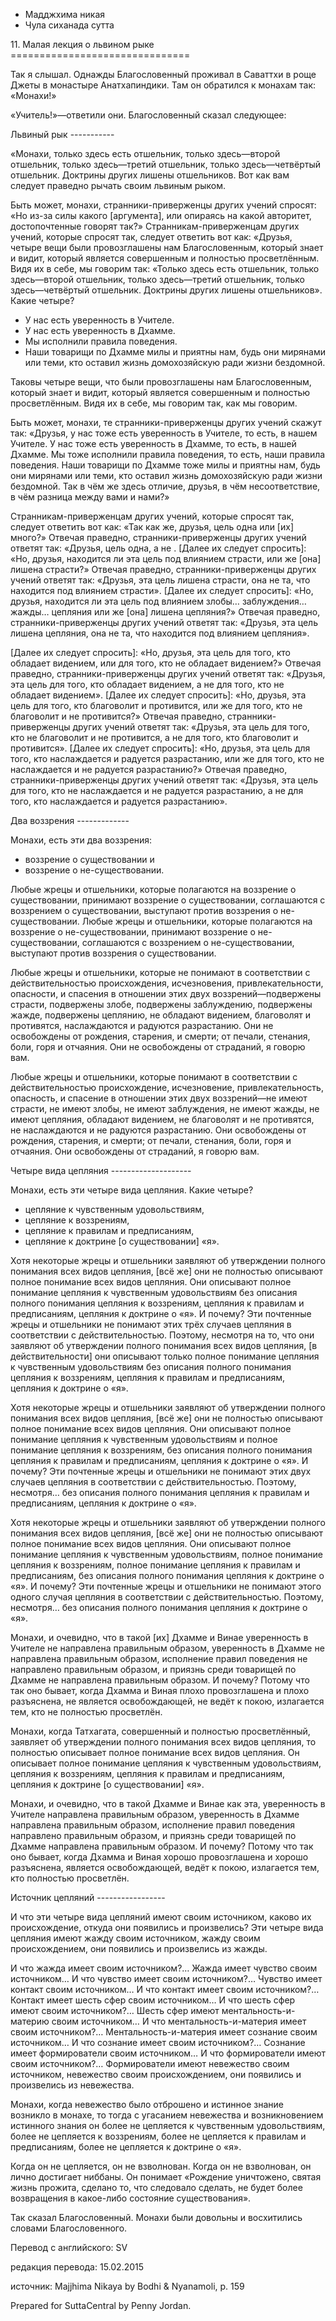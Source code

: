 









* Мадджхима никая
* Чула сиханада сутта


11\. Малая лекция о львином рыке
\=\=\=\=\=\=\=\=\=\=\=\=\=\=\=\=\=\=\=\=\=\=\=\=\=\=\=\=\=\=\=



Так я слышал\. Однажды Благословенный проживал в Саваттхи в роще Джеты в монастыре Анатхапиндики\. Там он обратился к монахам так: «Монахи\!»


«Учитель\!»—ответили они\. Благословенный сказал следующее:


Львиный рык
\-\-\-\-\-\-\-\-\-\-\-


«Монахи, только здесь есть отшельник, только здесь—второй отшельник, только здесь—третий отшельник, только здесь—четвёртый отшельник\. Доктрины других лишены отшельников\. Вот как вам следует праведно рычать своим львиным рыком\.


Быть может, монахи, странники\-приверженцы других учений спросят: «Но из\-за силы какого \[аргумента\], или опираясь на какой авторитет, достопочтенные говорят так?» Странникам\-приверженцам других учений, которые спросят так, следует ответить вот как: «Друзья, четыре вещи были провозглашены нам Благословенным, который знает и видит, который является совершенным и полностью просветлённым\. Видя их в себе, мы говорим так: «Только здесь есть отшельник, только здесь—второй отшельник, только здесь—третий отшельник, только здесь—четвёртый отшельник\. Доктрины других лишены отшельников»\. Какие четыре?


* У нас есть уверенность в Учителе\.
* У нас есть уверенность в Дхамме\.
* Мы исполнили правила поведения\.
* Наши товарищи по Дхамме милы и приятны нам, будь они мирянами или теми, кто оставил жизнь домохозяйскую ради жизни бездомной\.


Таковы четыре вещи, что были провозглашены нам Благословенным, который знает и видит, который является совершенным и полностью просветлённым\. Видя их в себе, мы говорим так, как мы говорим\.


Быть может, монахи, те странники\-приверженцы других учений скажут так: «Друзья, у нас тоже есть уверенность в Учителе, то есть, в нашем Учителе\. У нас тоже есть уверенность в Дхамме, то есть, в нашей Дхамме\. Мы тоже исполнили правила поведения, то есть, наши правила поведения\. Наши товарищи по Дхамме тоже милы и приятны нам, будь они мирянами или теми, кто оставил жизнь домохозяйскую ради жизни бездомной\. Так в чём же здесь отличие, друзья, в чём несоответствие, в чём разница между вами и нами?»


Странникам\-приверженцам других учений, которые спросят так, следует ответить вот как: «Так как же, друзья, цель одна или \[их\] много?» Отвечая праведно, странники\-приверженцы других учений ответят так: «Друзья, цель одна, а не \. \[Далее их следует спросить\]: «Но, друзья, находится ли эта цель под влиянием страсти, или же \[она\] лишена страсти?» Отвечая праведно, странники\-приверженцы других учений ответят так: «Друзья, эта цель лишена страсти, она не та, что находится под влиянием страсти»\. \[Далее их следует спросить\]: «Но, друзья, находится ли эта цель под влиянием злобы… заблуждения… жажды… цепляния или же \[она\] лишена цепляния?» Отвечая праведно, странники\-приверженцы других учений ответят так: «Друзья, эта цель лишена цепляния, она не та, что находится под влиянием цепляния»\.


\[Далее их следует спросить\]: «Но, друзья, эта цель для того, кто обладает видением, или для того, кто не обладает видением?» Отвечая праведно, странники\-приверженцы других учений ответят так: «Друзья, эта цель для того, кто обладает видением, а не для того, кто не обладает видением»\. \[Далее их следует спросить\]: «Но, друзья, эта цель для того, кто благоволит и противится, или же для того, кто не благоволит и не противится?» Отвечая праведно, странники\-приверженцы других учений ответят так: «Друзья, эта цель для того, кто не благоволит и не противится, а не для того, кто благоволит и противится»\. \[Далее их следует спросить\]: «Но, друзья, эта цель для того, кто наслаждается и радуется разрастанию, или же для того, кто не наслаждается и не радуется разрастанию?» Отвечая праведно, странники\-приверженцы других учений ответят так: «Друзья, эта цель для того, кто не наслаждается и не радуется разрастанию, а не для того, кто наслаждается и радуется разрастанию»\.


Два воззрения
\-\-\-\-\-\-\-\-\-\-\-\-\-


Монахи, есть эти два воззрения:


* воззрение о существовании и
* воззрение о не\-существовании\.


Любые жрецы и отшельники, которые полагаются на воззрение о существовании, принимают воззрение о существовании, соглашаются с воззрением о существовании, выступают против воззрения о не\-существовании\. Любые жрецы и отшельники, которые полагаются на воззрение о не\-существовании, принимают воззрение о не\-существовании, соглашаются с воззрением о не\-существовании, выступают против воззрения о существовании\.


Любые жрецы и отшельники, которые не понимают в соответствии с действительностью происхождения, исчезновения, привлекательности, опасности, и спасения в отношении этих двух воззрений—подвержены страсти, подвержены злобе, подвержены заблуждению, подвержены жажде, подвержены цеплянию, не обладают видением, благоволят и противятся, наслаждаются и радуются разрастанию\. Они не освобождены от рождения, старения, и смерти; от печали, стенания, боли, горя и отчаяния\. Они не освобождены от страданий, я говорю вам\.


Любые жрецы и отшельники, которые понимают в соответствии с действительностью происхождение, исчезновение, привлекательность, опасность, и спасение в отношении этих двух воззрений—не имеют страсти, не имеют злобы, не имеют заблуждения, не имеют жажды, не имеют цепляния, обладают видением, не благоволят и не противятся, не наслаждаются и не радуются разрастанию\. Они освобождены от рождения, старения, и смерти; от печали, стенания, боли, горя и отчаяния\. Они освобождены от страданий, я говорю вам\.


Четыре вида цепляния
\-\-\-\-\-\-\-\-\-\-\-\-\-\-\-\-\-\-\-\-


Монахи, есть эти четыре вида цепляния\. Какие четыре?


* цепляние к чувственным удовольствиям,
* цепляние к воззрениям,
* цепляние к правилам и предписаниям,
* цепляние к доктрине \[о существовании\] «я»\.


Хотя некоторые жрецы и отшельники заявляют об утверждении полного понимания всех видов цепляния, \[всё же\] они не полностью описывают полное понимание всех видов цепляния\. Они описывают полное понимание цепляния к чувственным удовольствиям без описания полного понимания цепляния к воззрениям, цепляния к правилам и предписаниям, цепляния к доктрине о «я»\. И почему? Эти почтенные жрецы и отшельники не понимают этих трёх случаев цепляния в соответствии с действительностью\. Поэтому, несмотря на то, что они заявляют об утверждении полного понимания всех видов цепляния, \[в действительности\] они описывают только полное понимание цепляния к чувственным удовольствиям без описания полного понимания цепляния к воззрениям, цепляния к правилам и предписаниям, цепляния к доктрине о «я»\.


Хотя некоторые жрецы и отшельники заявляют об утверждении полного понимания всех видов цепляния, \[всё же\] они не полностью описывают полное понимание всех видов цепляния\. Они описывают полное понимание цепляния к чувственным удовольствиям и полное понимание цепляния к воззрениям, без описания полного понимания цепляния к правилам и предписаниям, цепляния к доктрине о «я»\. И почему? Эти почтенные жрецы и отшельники не понимают этих двух случаев цепляния в соответствии с действительностью\. Поэтому, несмотря… без описания полного понимания цепляния к правилам и предписаниям, цепляния к доктрине о «я»\.


Хотя некоторые жрецы и отшельники заявляют об утверждении полного понимания всех видов цепляния, \[всё же\] они не полностью описывают полное понимание всех видов цепляния\. Они описывают полное понимание цепляния к чувственным удовольствиям, полное понимание цепляния к воззрениям, полное понимание цепляния к правилам и предписаниям, без описания полного понимания цепляния к доктрине о «я»\. И почему? Эти почтенные жрецы и отшельники не понимают этого одного случая цепляния в соответствии с действительностью\. Поэтому, несмотря… без описания полного понимания цепляния к доктрине о «я»\.


Монахи, и очевидно, что в такой \[их\] Дхамме и Винае уверенность в Учителе не направлена правильным образом, уверенность в Дхамме не направлена правильным образом, исполнение правил поведения не направлено правильным образом, и приязнь среди товарищей по Дхамме не направлена правильным образом\. И почему? Потому что так оно бывает, когда Дхамма и Виная плохо провозглашена и плохо разъяснена, не является освобождающей, не ведёт к покою, излагается тем, кто не полностью просветлён\.


Монахи, когда Татхагата, совершенный и полностью просветлённый, заявляет об утверждении полного понимания всех видов цепляния, то полностью описывает полное понимание всех видов цепляния\. Он описывает полное понимание цепляния к чувственным удовольствиям, цепляния к воззрениям, цепляния к правилам и предписаниям, цепляния к доктрине \[о существовании\] «я»\.


Монахи, и очевидно, что в такой Дхамме и Винае как эта, уверенность в Учителе направлена правильным образом, уверенность в Дхамме направлена правильным образом, исполнение правил поведения направлено правильным образом, и приязнь среди товарищей по Дхамме направлена правильным образом\. И почему? Потому что так оно бывает, когда Дхамма и Виная хорошо провозглашена и хорошо разъяснена, является освобождающей, ведёт к покою, излагается тем, кто полностью просветлён\.


Источник цепляний
\-\-\-\-\-\-\-\-\-\-\-\-\-\-\-\-\-


И что эти четыре вида цепляний имеют своим источником, каково их происхождение, откуда они появились и произвелись? Эти четыре вида цепляния имеют жажду своим источником, жажду своим происхождением, они появились и произвелись из жажды\.


И что жажда имеет своим источником?… Жажда имеет чувство своим источником… И что чувство имеет своим источником?… Чувство имеет контакт своим источником… И что контакт имеет своим источником?… Контакт имеет шесть сфер своим источником… И что шесть сфер имеют своим источником?… Шесть сфер имеют ментальность\-и\-материю своим источником… И что ментальность\-и\-материя имеет своим источником?… Ментальность\-и\-материя имеет сознание своим источником… И что сознание имеет своим источником?… Сознание имеет формирователи своим источником… И что формирователи имеют своим источником?… Формирователи имеют невежество своим источником, невежество своим происхождением, они появились и произвелись из невежества\.


Монахи, когда невежество было отброшено и истинное знание возникло в монахе, то тогда с угасанием невежества и возникновением истинного знания он более не цепляется к чувственным удовольствиям, более не цепляется к воззрениям, более не цепляется к правилам и предписаниям, более не цепляется к доктрине о «я»\.


Когда он не цепляется, он не взволнован\. Когда он не взволнован, он лично достигает ниббаны\. Он понимает «Рождение уничтожено, святая жизнь прожита, сделано то, что следовало сделать, не будет более возвращения в какое\-либо состояние существования»\.


Так сказал Благословенный\. Монахи были довольны и восхитились словами Благословенного\.



Перевод с английского: SV


редакция перевода: 15\.02\.2015


источник: Majjhima Nikaya by Bodhi & Nyanamoli, p\. 159


Prepared for SuttaCentral by Penny Jordan\.







